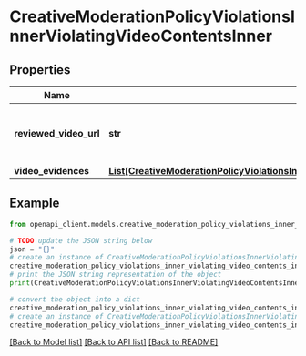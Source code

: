 # CreativeModerationPolicyViolationsInnerViolatingVideoContentsInner


## Properties

Name | Type | Description | Notes
------------ | ------------- | ------------- | -------------
**reviewed_video_url** | **str** | Address of the video reviewed during moderation. | [optional] 
**video_evidences** | [**List[CreativeModerationPolicyViolationsInnerViolatingVideoContentsInnerVideoEvidencesInner]**](CreativeModerationPolicyViolationsInnerViolatingVideoContentsInnerVideoEvidencesInner.md) |  | [optional] 

## Example

```python
from openapi_client.models.creative_moderation_policy_violations_inner_violating_video_contents_inner import CreativeModerationPolicyViolationsInnerViolatingVideoContentsInner

# TODO update the JSON string below
json = "{}"
# create an instance of CreativeModerationPolicyViolationsInnerViolatingVideoContentsInner from a JSON string
creative_moderation_policy_violations_inner_violating_video_contents_inner_instance = CreativeModerationPolicyViolationsInnerViolatingVideoContentsInner.from_json(json)
# print the JSON string representation of the object
print(CreativeModerationPolicyViolationsInnerViolatingVideoContentsInner.to_json())

# convert the object into a dict
creative_moderation_policy_violations_inner_violating_video_contents_inner_dict = creative_moderation_policy_violations_inner_violating_video_contents_inner_instance.to_dict()
# create an instance of CreativeModerationPolicyViolationsInnerViolatingVideoContentsInner from a dict
creative_moderation_policy_violations_inner_violating_video_contents_inner_from_dict = CreativeModerationPolicyViolationsInnerViolatingVideoContentsInner.from_dict(creative_moderation_policy_violations_inner_violating_video_contents_inner_dict)
```
[[Back to Model list]](../README.md#documentation-for-models) [[Back to API list]](../README.md#documentation-for-api-endpoints) [[Back to README]](../README.md)


